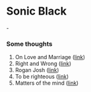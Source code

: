 # Sonic Black
<div id="quote_of_the_day">
	<i id="quote"> </i> - <b id="author"> </b> 
</div>
<script type="text/javascript">
	
 var quotes = 
 [
 	{
		quote: "We rise by lifting others.", 
		author: "Robert Ingersoll",
	}, 
	{
		quote: "The probability that we may fail in the struggle ought not to deter us from the support of a cause we believe to be just.",
		author: "Abraham Lincoln",
	},
	{
		quote: "I have always found that mercy bears richer fruits than strict justice.",
		author: "Abraham Lincoln",
	},
	{
		quote: "Nearly all men can stand adversity, but if you want to test a man's character, give him power.",
		author: "Abraham Lincoln",
	},
	{
		quote: "Young man, in mathematics you don't understand things. You just get used to them.",
		author: "John von Neumann",
	},
	{
		quote: "If you can't explain it simply, you don't understand it well enough.",
		author: "Albert Einstein",
	},
	{
		quote: "Strength does not come from physical capacity. It comes from an indomitable will.",
		author: "Mahatma Gandhi",
	},
	{
		quote: "Those who deny freedom to others, deserve it not for themselves."
		author: "Abraham Lincoln",
	},
	{
		quote: "Life's not about how hard of a hit you can give... it's about how many you can take, and still keep moving forward.",
		author: "Rocky Balboa",
	},
	{
		quote: "It is not who I am underneath, but what I do that defines me.",
		author: "Batman",
	},
	{
		quote: "It is not what you are, but what you want to be that determines your character.",
		author: "Unknown",
	},
];
 var quote = document.getElementById("quote");
 var author = document.getElementById("author");
 randomIndex = Math.ceil((Math.random() * quotes.length-1));
 quote.innerHTML = quotes[randomIndex].quote
 author.innerHTML = quotes[randomIndex].author
</script>

### Some thoughts

1. On Love and Marriage ([link](./love.md))
2. Right and Wrong ([link](./right.md))
3. Rogan Josh ([link](./rogan.md))
4. To be righteous ([link](./righteous.md))
5. Matters of the mind ([link](./mind.md))
